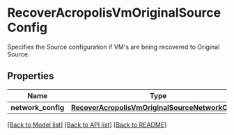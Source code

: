 # RecoverAcropolisVmOriginalSourceConfig

Specifies the Source configuration if VM's are being recovered to Original Source.

## Properties
Name | Type | Description | Notes
------------ | ------------- | ------------- | -------------
**network_config** | [**RecoverAcropolisVmOriginalSourceNetworkConfig**](RecoverAcropolisVmOriginalSourceNetworkConfig.md) |  | [optional] 

[[Back to Model list]](../README.md#documentation-for-models) [[Back to API list]](../README.md#documentation-for-api-endpoints) [[Back to README]](../README.md)


